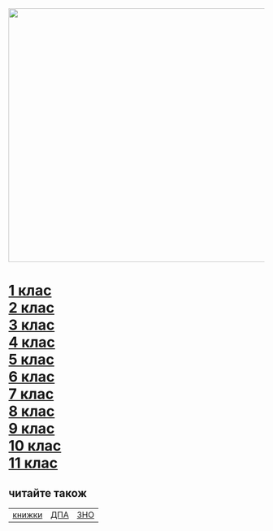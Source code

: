 <!DOCTYPE html>
<html land="en">
    <head>
    <meta charset="UFT-8">
        <title>ГДЗ</title>
      <table><tr> <td><nav><a href="https://4book.org/uchebniki-ukraina">книжки</a></td>
        <td> <nav><a href="https://4book.org/dpa-otvety-4-klass">ДПА</a></td>
        <td>   <nav><a href="https://4book.org/zno">ЗНО</a>  </td>
       </tr></tadle>
         <img src="https://thumb.tildacdn.com/tild6335-6231-4462-b538-393735633336/-/format/webp/0-02-05-03af08911f7b.jpg" width="1500px" height=500px></a> 
</head>
    <body>
    <h1> <nav><a href="https://4book.org/gdz-reshebniki-ukraina/1-klass">1 клас </a>
        <nav><a href="https://4book.org/gdz-reshebniki-ukraina/2-klass">2 клас </a>
<nav><a href="https://4book.org/gdz-reshebniki-ukraina/3-klas">3 клас </a>
    <nav><a href="https://4book.org/gdz-reshebniki-ukraina/4-klas">4 клас </a>
<nav><a href="https://4book.org/gdz-reshebniki-ukraina/5-klass">5 клас </a>
    <nav><a href="https://4book.org/gdz-reshebniki-ukraina/6-klass">6 клас </a> 
       <nav><a href="https://4book.org/gdz-reshebniki-ukraina/7-klass">7 клас </a> 
       <nav><a href="https://4book.org/gdz-reshebniki-ukraina/8-klass">8 клас </a> 
      <nav><a href="https://4book.org/gdz-reshebniki-ukraina/9-klass">9 клас</a>
    <nav><a href="https://4book.org/gdz-reshebniki-ukraina/10-klass">10 клас</a>
        <nav><a href="https://4book.org/gdz-reshebniki-ukraina/11-klass">11 клас</a></h1>
        <h2>
        читайте також</h2>
        
        





    
  </body>
</html>

